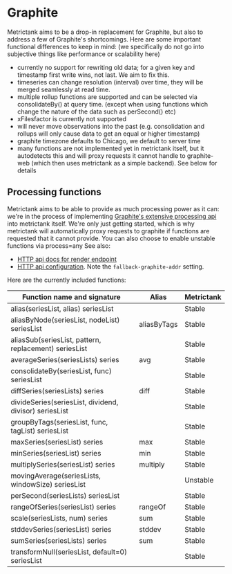 # Graphite

Metrictank aims to be a drop-in replacement for Graphite, but also to address a few of Graphite's shortcomings.
Here are some important functional differences to keep in mind:
(we specifically do not go into subjective things like performance or scalability here)

* currently no support for rewriting old data; for a given key and timestamp first write wins, not last. We aim to fix this.
* timeseries can change resolution (interval) over time, they will be merged seamlessly at read time.
* multiple rollup functions are supported and can be selected via consolidateBy() at query time. (except when using functions which change the nature of the data such as perSecond() etc)
* xFilesfactor is currently not supported
* will never move observations into the past (e.g. consolidation and rollups will only cause data to get an equal or higher timestamp)
* graphite timezone defaults to Chicago, we default to server time
* many functions are not implemented yet in metrictank itself, but it autodetects this and will proxy requests it cannot handle to graphite-web
  (which then uses metrictank as a simple backend).  See below for details



## Processing functions

Metrictank aims to be able to provide as much processing power as it can: we're in the process
of implementing [Graphite's extensive processing api](http://graphite.readthedocs.io/en/latest/functions.html) into metrictank itself.
We're only just getting started, which is why metrictank will automatically proxy requests to graphite if functions are requested
that it cannot provide. You can also choose to enable unstable functions via process=any
See also:
* [HTTP api docs for render endpoint](https://github.com/grafana/metrictank/blob/master/docs/http-api.md#graphite-query-api)
* [HTTP api configuration](https://github.com/grafana/metrictank/blob/master/docs/config.md#http-api).  Note the `fallback-graphite-addr` setting.

Here are the currently included functions:

Function name and signature                           | Alias        | Metrictank
----------------------------------------------------- | ------------ | ----------
alias(seriesList, alias) seriesList                   |              | Stable
aliasByNode(seriesList, nodeList) seriesList          | aliasByTags  | Stable
aliasSub(seriesList, pattern, replacement) seriesList |              | Stable
averageSeries(seriesLists) series                     | avg          | Stable
consolidateBy(seriesList, func) seriesList            |              | Stable
diffSeries(seriesLists) series                        | diff         | Stable
divideSeries(seriesList, dividend, divisor) seriesList|              | Stable
groupByTags(seriesList, func, tagList) seriesList     |              | Stable
maxSeries(seriesList) series                          | max          | Stable
minSeries(seriesList) series                          | min          | Stable
multiplySeries(seriesList) series                     | multiply     | Stable
movingAverage(seriesLists, windowSize) seriesList     |              | Unstable
perSecond(seriesLists) seriesList                     |              | Stable
rangeOfSeries(seriesList) series                      | rangeOf      | Stable
scale(seriesLists, num) series                        | sum          | Stable
stddevSeries(seriesList) series                       | stddev       | Stable
sumSeries(seriesLists) series                         | sum          | Stable
transformNull(seriesList, default=0) seriesList       |              | Stable
